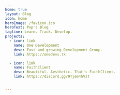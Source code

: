 ```yaml
---
home: true
layout: Blog
icon: home
heroImage: /favicon.ico
heroText: Pop's Blog
tagline: Learn. Track. Develop.
projects:
  - icon: link
    name: One Development
    desc: Fast and growing Development Group.
    link: https://onedevs.tk

  - icon: link
    name: FaithClient
    desc: Beautiful. Aesthetic. That's FaithClient.
    link: https://discord.gg/9Tjem4hVzT


---
```

